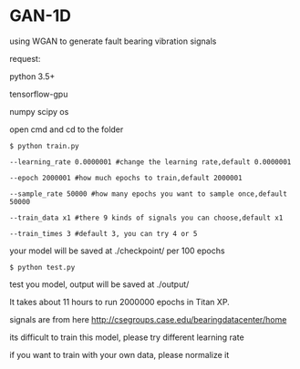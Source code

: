 # GAN-1D
using WGAN to generate fault bearing vibration signals

request:

python 3.5+

tensorflow-gpu

numpy scipy os

open cmd and cd to the folder 

    $ python train.py 

    --learning_rate 0.0000001 #change the learning rate,default 0.0000001
                  
    --epoch 2000001 #how much epochs to train,default 2000001
                  
    --sample_rate 50000 #how many epochs you want to sample once,default 50000
                  
    --train_data x1 #there 9 kinds of signals you can choose,default x1
    
    --train_times 3 #default 3, you can try 4 or 5
                  
your model will be saved at ./checkpoint/ per 100 epochs

    $ python test.py 

test you model, output will be saved at ./output/

It takes about 11 hours to run 2000000 epochs in Titan XP.

signals are from here http://csegroups.case.edu/bearingdatacenter/home

its difficult to train this model, please try different learning rate
 
if you want to train with your own data, please normalize it
